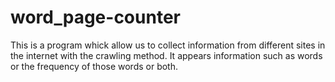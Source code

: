 # word_page-counter
This is a program whick allow us to collect information from different sites in the internet with the crawling method.
It appears information such as words or the frequency of those words or both.
